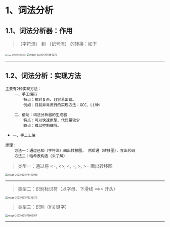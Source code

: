 # 1、词法分析

## 1.1、词法分析器：作用

> （字符流） 到 （记号流） 的转换：如下 

<img src="https://gitee.com/sheep-are-flying-in-the-sky/my-picture/raw/master/picture9/image-20210419113737952.png" alt="image-20210419113737952" style="zoom: 33%;" />

<img src="https://gitee.com/sheep-are-flying-in-the-sky/my-picture/raw/master/picture9/image-20210419113642113.png" alt="image-20210419113642113" style="zoom:50%;" />

---



## 1.2、词法分析：实现方法

~~~
主要有2种实现方法：
	一、手工编码
		特点：相对复杂、且容易出错。
		例如：目前非常流行的实现方法：GCC、LLVM
		
	二、借助：词法分析器的生成器
		特点：可以快速原型、代码量较少
		缺点：难以控制细节。
~~~



- `一、手工汇编`

~~~
原理：
	方法一：通过已知（字符流）画出转移图， 然后通（转移图），写出代码
	方法二：哈希表构造（未了解）
~~~

> 类型一：通过将 <=, <>, <,  =, >, >=     画出转移图

<img src="https://gitee.com/sheep-are-flying-in-the-sky/my-picture/raw/master/picture9/image-20210421074440938.png" alt="image-20210421074440938" style="zoom:50%;" />

---

> 类型二：识别标识符（以字母、下滑线 ==>> 开头）

<img src="https://gitee.com/sheep-are-flying-in-the-sky/my-picture/raw/master/picture9/image-20210421075236370.png" alt="image-20210421075236370" style="zoom:50%;" />

> 类型三：识别（if关键字）

<img src="https://gitee.com/sheep-are-flying-in-the-sky/my-picture/raw/master/picture9/image-20210421075905767.png" alt="image-20210421075905767" style="zoom:50%;" />

---